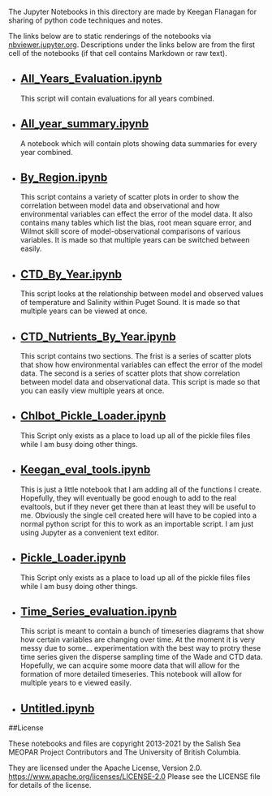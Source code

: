 The Jupyter Notebooks in this directory are made by Keegan Flanagan
for sharing of python code techniques and notes.

The links below are to static renderings of the notebooks via
[nbviewer.jupyter.org](https://nbviewer.jupyter.org/).
Descriptions under the links below are from the first cell of the notebooks
(if that cell contains Markdown or raw text).

* ## [All_Years_Evaluation.ipynb](https://nbviewer.jupyter.org/github/SalishSeaCast/analysis-keegan/blob/master/notebooks/Evaluations/All_Years_Evaluation.ipynb)  
    
    This script will contain evaluations for all years combined.

* ## [All_year_summary.ipynb](https://nbviewer.jupyter.org/github/SalishSeaCast/analysis-keegan/blob/master/notebooks/Evaluations/All_year_summary.ipynb)  
    
    A notebook which will contain plots showing data summaries for every year combined.

* ## [By_Region.ipynb](https://nbviewer.jupyter.org/github/SalishSeaCast/analysis-keegan/blob/master/notebooks/Evaluations/By_Region.ipynb)  
    
    This script contains a variety of scatter plots in order to show the correlation between model data and observational and how environmental variables can effect the error of the model data. It also contains many tables which list the bias, root mean square error, and Wilmot skill score of model-observational comparisons of various variables. It is made so that multiple years can be switched between easily.

* ## [CTD_By_Year.ipynb](https://nbviewer.jupyter.org/github/SalishSeaCast/analysis-keegan/blob/master/notebooks/Evaluations/CTD_By_Year.ipynb)  
    
    This script looks at the relationship between model and observed values of temperature and Salinity within Puget Sound. It is made so that multiple years can be viewed at once. 

* ## [CTD_Nutrients_By_Year.ipynb](https://nbviewer.jupyter.org/github/SalishSeaCast/analysis-keegan/blob/master/notebooks/Evaluations/CTD_Nutrients_By_Year.ipynb)  
    
    This script contains two sections. The frist is a series of scatter plots that show how environmental variables can effect the error of the model data. The second is a series of scatter plots that show correlation between model data and observational data. This script is made so that you can easily view multiple years at once.

* ## [Chlbot_Pickle_Loader.ipynb](https://nbviewer.jupyter.org/github/SalishSeaCast/analysis-keegan/blob/master/notebooks/Evaluations/Chlbot_Pickle_Loader.ipynb)  
    
    This Script only exists as a place to load up all of the pickle files files while I am busy doing other things.

* ## [Keegan_eval_tools.ipynb](https://nbviewer.jupyter.org/github/SalishSeaCast/analysis-keegan/blob/master/notebooks/Evaluations/Keegan_eval_tools.ipynb)  
    
    This is just a little notebook that I am adding all of the functions I create. Hopefully, they will eventually be good enough to add to the real evaltools, but if they never get there than at least they will be useful to me. Obviously the single cell created here will have to be copied into a normal python script for this to work as an importable script. I am just using Jupyter as a convenient text editor.

* ## [Pickle_Loader.ipynb](https://nbviewer.jupyter.org/github/SalishSeaCast/analysis-keegan/blob/master/notebooks/Evaluations/Pickle_Loader.ipynb)  
    
    This Script only exists as a place to load up all of the pickle files files while I am busy doing other things.

* ## [Time_Series_evaluation.ipynb](https://nbviewer.jupyter.org/github/SalishSeaCast/analysis-keegan/blob/master/notebooks/Evaluations/Time_Series_evaluation.ipynb)  
    
    This script is meant to contain a bunch of timeseries diagrams that show how certain variables are changing over time. At the moment it is very messy due to some... experimentation with the best way to protry these time series given the disperse sampling time of the Wade and CTD data. Hopefully, we can acquire some moore data that will allow for the formation of more detailed timeseries. This notebook will allow for multiple years to e viewed easily. 

* ## [Untitled.ipynb](https://nbviewer.jupyter.org/github/SalishSeaCast/analysis-keegan/blob/master/notebooks/Evaluations/Untitled.ipynb)  
    

##License

These notebooks and files are copyright 2013-2021
by the Salish Sea MEOPAR Project Contributors
and The University of British Columbia.

They are licensed under the Apache License, Version 2.0.
https://www.apache.org/licenses/LICENSE-2.0
Please see the LICENSE file for details of the license.
